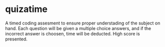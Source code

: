 # quizatime

A timed coding assesment to ensure proper understading of the subject on hand.
Each question will be given a multiple choice answers, and if the incorrect answer is choosen, time will be deducted.
High score is presented. 